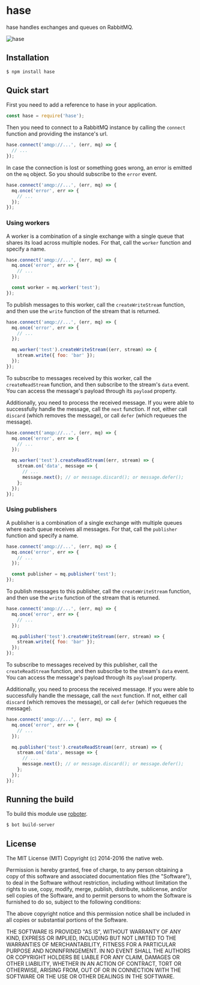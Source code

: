 # hase

hase handles exchanges and queues on RabbitMQ.

![hase](https://github.com/thenativeweb/hase/raw/master/images/logo.jpg "hase")

## Installation

```bash
$ npm install hase
```

## Quick start

First you need to add a reference to hase in your application.

```javascript
const hase = require('hase');
```

Then you need to connect to a RabbitMQ instance by calling the `connect` function and providing the instance's url.

```javascript
hase.connect('amqp://...', (err, mq) => {
  // ...
});
```

In case the connection is lost or something goes wrong, an error is emitted on the `mq` object. So you should subscribe to the `error` event.

```javascript
hase.connect('amqp://...', (err, mq) => {
  mq.once('error', err => {
    // ...
  });
});
```

### Using workers

A worker is a combination of a single exchange with a single queue that shares its load across multiple nodes. For that, call the `worker` function and specify a name.

```javascript
hase.connect('amqp://...', (err, mq) => {
  mq.once('error', err => {
    // ...
  });

  const worker = mq.worker('test');
});
```

To publish messages to this worker, call the `createWriteStream` function, and then use the `write` function of the stream that is returned.

```javascript
hase.connect('amqp://...', (err, mq) => {
  mq.once('error', err => {
    // ...
  });

  mq.worker('test').createWriteStream((err, stream) => {
    stream.write({ foo: 'bar' });
  });
});
```

To subscribe to messages received by this worker, call the `createReadStream` function, and then subscribe to the stream's `data` event. You can access the message's payload through its `payload` property.

Additionally, you need to process the received message. If you were able to successfully handle the message, call the `next` function. If not, either call `discard` (which removes the message), or call `defer` (which requeues the message).

```javascript
hase.connect('amqp://...', (err, mq) => {
  mq.once('error', err => {
    // ...
  });

  mq.worker('test').createReadStream((err, stream) => {
    stream.on('data', message => {
      // ...
      message.next(); // or message.discard(); or message.defer();
    };
  });
});
```

### Using publishers

A publisher is a combination of a single exchange with multiple queues where each queue receives all messages. For that, call the `publisher` function and specify a name.

```javascript
hase.connect('amqp://...', (err, mq) => {
  mq.once('error', err => {
    // ...
  });

  const publisher = mq.publisher('test');
});
```

To publish messages to this publisher, call the `createWriteStream` function, and then use the `write` function of the stream that is returned.

```javascript
hase.connect('amqp://...', (err, mq) => {
  mq.once('error', err => {
    // ...
  });

  mq.publisher('test').createWriteStream((err, stream) => {
    stream.write({ foo: 'bar' });
  });
});
```

To subscribe to messages received by this publisher, call the `createReadStream` function, and then subscribe to the stream's `data` event. You can access the message's payload through its `payload` property.

Additionally, you need to process the received message. If you were able to successfully handle the message, call the `next` function. If not, either call `discard` (which removes the message), or call `defer` (which requeues the message).

```javascript
hase.connect('amqp://...', (err, mq) => {
  mq.once('error', err => {
    // ...
  });

  mq.publisher('test').createReadStream((err, stream) => {
    stream.on('data', message => {
      // ...
      message.next(); // or message.discard(); or message.defer();
    };
  });
});
```

## Running the build

To build this module use [roboter](https://www.npmjs.com/package/roboter).

```bash
$ bot build-server
```

## License

The MIT License (MIT)
Copyright (c) 2014-2016 the native web.

Permission is hereby granted, free of charge, to any person obtaining a copy of this software and associated documentation files (the "Software"), to deal in the Software without restriction, including without limitation the rights to use, copy, modify, merge, publish, distribute, sublicense, and/or sell copies of the Software, and to permit persons to whom the Software is furnished to do so, subject to the following conditions:

The above copyright notice and this permission notice shall be included in all copies or substantial portions of the Software.

THE SOFTWARE IS PROVIDED "AS IS", WITHOUT WARRANTY OF ANY KIND, EXPRESS OR IMPLIED, INCLUDING BUT NOT LIMITED TO THE WARRANTIES OF MERCHANTABILITY, FITNESS FOR A PARTICULAR PURPOSE AND NONINFRINGEMENT. IN NO EVENT SHALL THE AUTHORS OR COPYRIGHT HOLDERS BE LIABLE FOR ANY CLAIM, DAMAGES OR OTHER LIABILITY, WHETHER IN AN ACTION OF CONTRACT, TORT OR OTHERWISE, ARISING FROM, OUT OF OR IN CONNECTION WITH THE SOFTWARE OR THE USE OR OTHER DEALINGS IN THE SOFTWARE.
